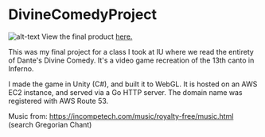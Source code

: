 # DivineComedyProject
![alt-text](https://theimaginativeconservative.org/wp-content/uploads/2015/07/DivineComedyFresco.jpg)
View the final product [here.](http://saturten.com)

This was my final project for a class I took at IU where we read the entirety of Dante's Divine Comedy. It's a video game recreation of the 13th canto in Inferno.

I made the game in Unity (C#), and built it to WebGL. It is hosted on an AWS EC2 instance, and served via a Go HTTP server. The domain name was registered with AWS Route 53.

Music from: https://incompetech.com/music/royalty-free/music.html (search Gregorian Chant)
